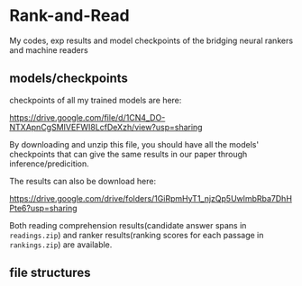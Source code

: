 # Rank-and-Read
My codes, exp results and model checkpoints of the bridging neural rankers and machine readers

## models/checkpoints
checkpoints of all my trained models are here:

https://drive.google.com/file/d/1CN4_DO-NTXApnCgSMIVEFWI8LcfDeXzh/view?usp=sharing

By downloading and unzip this file, you should have all the models' checkpoints that can give the same results in our paper through inference/predicition.

The results can also be download here:

https://drive.google.com/drive/folders/1GiRpmHyT1_njzQp5UwlmbRba7DhHPte6?usp=sharing

Both reading comprehension results(candidate answer spans in `readings.zip`) and ranker results(ranking scores for each passage in `rankings.zip`) are available. 

## file structures
